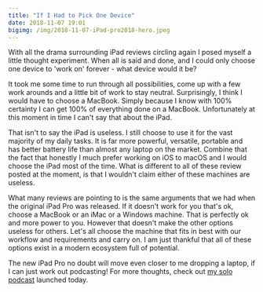 ```yaml
---
title: "If I Had to Pick One Device"
date: 2018-11-07 19:01
bigimg: /img/2018-11-07-iPad-pro2018-hero.jpeg
---
```

With all the drama surrounding iPad reviews circling again I posed myself a little thought experiment. When all is said and done, and I could only choose one device to 'work on' forever - what device would it be?

It took me some time to run through all possibilities, come up with a few work arounds and a little bit of work to stay neutral. Surprisingly, I think I would have to choose a MacBook. Simply because I know with 100% certainty I can get 100% of everything done on a MacBook. Unfortunately at this moment in time I can't say that about the iPad. 

That isn't to say the iPad is useless. I still choose to use it for the vast majority of my daily tasks. It is far more powerful, versatile, portable and has better battery life than almost any laptop on the market. Combine that the fact that honestly I much prefer working on iOS to macOS and I would choose the iPad most of the time. What is different to all of these review posted at the moment, is that I wouldn't claim either of these machines are useless.

What many reviews are pointing to is the same arguments that we had when the original iPad Pro was released. If it doesn't work for you that's ok, choose a MacBook or an iMac or a Windows machine. That is perfectly ok and more power to you. However that doesn't make the other options useless for others. Let's all choose the machine that fits in best with our workflow and requirements and carry on. I am just thankful that all of these options exist in a modern ecosystem full of potential.

The new iPad Pro no doubt will move even closer to me dropping a laptop, if I can just work out podcasting! For more thoughts, check out [my solo podcast](https://gr36.com/2018-11-07-GR36-01/) launched today.